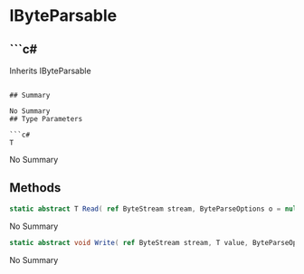 # IByteParsable<T>

## ```c#
Inherits IByteParsable
```

## Summary

No Summary
## Type Parameters

```c#
T
```
No Summary
## Methods

```c#
static abstract T Read( ref ByteStream stream, ByteParseOptions o = null) 
```
No Summary
```c#
static abstract void Write( ref ByteStream stream, T value, ByteParseOptions o = null) 
```
No Summary
